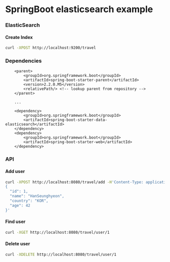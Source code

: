 
# SpringBoot elasticsearch example


### ElasticSearch
#### Create Index
```bash
curl -XPOST http://localhost:9200/travel
```

### Dependencies
```
	<parent>
		<groupId>org.springframework.boot</groupId>
		<artifactId>spring-boot-starter-parent</artifactId>
		<version>2.2.0.M5</version>
		<relativePath/> <!-- lookup parent from repository -->
	</parent>
	
	...
	
	<dependency>
		<groupId>org.springframework.boot</groupId>
		<artifactId>spring-boot-starter-data-elasticsearch</artifactId>
	</dependency>
	<dependency>
		<groupId>org.springframework.boot</groupId>
		<artifactId>spring-boot-starter-web</artifactId>
	</dependency>
```

### API
#### Add user
```bash
curl -XPOST http://localhost:8080/travel/add -H'Content-Type: application/json' -d '
{
  "id": 1,
  "name": "HanSeunghyeon",
  "country": "KOR",
  "age": 42
}'
```

#### Find user
```bash
curl -XGET http://localhost:8080/travel/user/1
```

#### Delete user
```bash
curl -XDELETE http://localhost:8080/travel/user/1
```